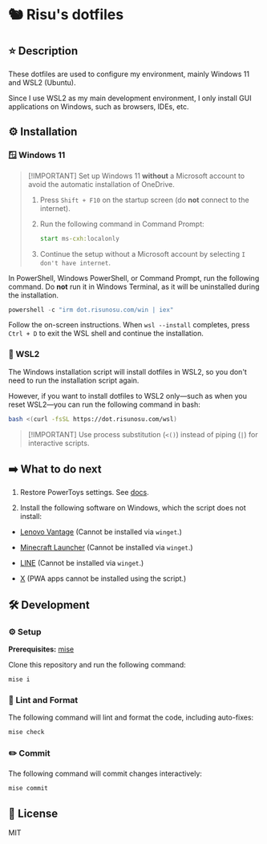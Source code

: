 # 🐿 Risu's dotfiles

## ⭐ Description

These dotfiles are used to configure my environment, mainly Windows 11 and WSL2 (Ubuntu).

Since I use WSL2 as my main development environment, I only install GUI applications on Windows, such as browsers, IDEs, etc.

## ⚙️ Installation

### 🪟 Windows 11

<!-- cspell:ignore bypassnro -->

> \[!IMPORTANT]
> Set up Windows 11 **without** a Microsoft account to avoid the automatic installation of OneDrive.
>
> 1. Press `Shift + F10` on the startup screen (do **not** connect to the internet).
> 2. Run the following command in Command Prompt:
>
>    ```cmd
>    start ms-cxh:localonly
>    ```
>
> 3. Continue the setup without a Microsoft account by selecting `I don't have internet`.

In PowerShell, Windows PowerShell, or Command Prompt, run the following command.
Do **not** run it in Windows Terminal, as it will be uninstalled during the installation.

```powershell
powershell -c "irm dot.risunosu.com/win | iex"
```

Follow the on-screen instructions. When `wsl --install` completes, press `Ctrl + D` to exit the WSL shell and continue the installation.

### 🐧 WSL2

The Windows installation script will install dotfiles in WSL2, so you don't need to run the installation script again.

However, if you want to install dotfiles to WSL2 only—such as when you reset WSL2—you can run the following command in bash:

```bash
bash <(curl -fsSL https://dot.risunosu.com/wsl)
```

> \[!IMPORTANT]
> Use process substitution (`<()`) instead of piping (`|`) for interactive scripts.

## ➡️ What to do next

<!-- cspell:ignore powertoys -->

1. Restore PowerToys settings. See [docs](https://learn.microsoft.com/en-us/windows/powertoys/general#backup--restore).

2. Install the following software on Windows, which the script does not install:

- [Lenovo Vantage](https://www.lenovo.com/us/en/software/vantage)
  (Cannot be installed via `winget`.)

- [Minecraft Launcher](https://aka.ms/minecraftClientGameCoreWindows)
  (Cannot be installed via `winget`.)

- [LINE](https://desktop.line-scdn.net/win/new/LineInst.exe)
  (Cannot be installed via `winget`.)

- [X](https://x.com)
  (PWA apps cannot be installed using the script.)

## 🛠️ Development

### ⚙️ Setup

**Prerequisites:** [mise](https://mise.jdx.dev/)

Clone this repository and run the following command:

```bash
mise i
```

### 🧵 Lint and Format

The following command will lint and format the code, including auto-fixes:

```bash
mise check
```

### ✏️ Commit

The following command will commit changes interactively:

```bash
mise commit
```

## 📜 License

MIT
